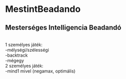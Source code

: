 # MestintBeadando
## Mesterséges Intelligencia Beadandó
<br>
1 személyes játék:<br>
-mélységi/szélességi<br>
-backtrack<br>
-mégegy<br>
2 személyes játék:<br>
-mind1 mivel (negamax, optimális)